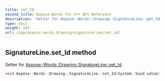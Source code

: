 ```yaml
---
title: set_Id
second_title: Aspose.Words for C++ API Reference
description: 'Setter for Aspose::Words::Drawing::SignatureLine::get_Id.'
type: docs
weight: 183
url: /cpp/aspose.words.drawing/signatureline/set_id/
---
```

## SignatureLine.set_Id method


Setter for [Aspose::Words::Drawing::SignatureLine::get_Id](../get_id/).

```cpp
void Aspose::Words::Drawing::SignatureLine::set_Id(System::Guid value)
```

